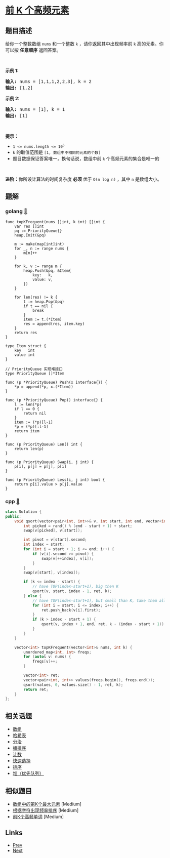 
# [前 K 个高频元素](https://leetcode-cn.com/problems/top-k-frequent-elements)

## 题目描述

<p>给你一个整数数组 <code>nums</code> 和一个整数 <code>k</code> ，请你返回其中出现频率前 <code>k</code> 高的元素。你可以按 <strong>任意顺序</strong> 返回答案。</p>

<p> </p>

<p><strong>示例 1:</strong></p>

<pre>
<strong>输入: </strong>nums = [1,1,1,2,2,3], k = 2
<strong>输出: </strong>[1,2]
</pre>

<p><strong>示例 2:</strong></p>

<pre>
<strong>输入: </strong>nums = [1], k = 1
<strong>输出: </strong>[1]</pre>

<p> </p>

<p><strong>提示：</strong></p>

<ul>
	<li><code>1 <= nums.length <= 10<sup>5</sup></code></li>
	<li><code>k</code> 的取值范围是 <code>[1, 数组中不相同的元素的个数]</code></li>
	<li>题目数据保证答案唯一，换句话说，数组中前 <code>k</code> 个高频元素的集合是唯一的</li>
</ul>

<p> </p>

<p><strong>进阶：</strong>你所设计算法的时间复杂度 <strong>必须</strong> 优于 <code>O(n log n)</code> ，其中 <code>n</code><em> </em>是数组大小。</p>


## 题解

### golang [🔗](top-k-frequent-elements.go) 
```golang
func topKFrequent(nums []int, k int) []int {
	var res []int
	pq := PriorityQueue{}
	heap.Init(&pq)

	m := make(map[int]int)
	for _, n := range nums {
		m[n]++
	}

	for k, v := range m {
		heap.Push(&pq, &Item{
			key:   k,
			value: v,
		})
	}

	for len(res) != k {
		t := heap.Pop(&pq)
		if t == nil {
			break
		}
		item := t.(*Item)
		res = append(res, item.key)
	}
	return res
}

type Item struct {
	key   int
	value int
}

// PriorityQueue 实现堆接口
type PriorityQueue []*Item

func (p *PriorityQueue) Push(x interface{}) {
	*p = append(*p, x.(*Item))
}

func (p *PriorityQueue) Pop() interface{} {
	l := len(*p)
	if l == 0 {
		return nil
	}
	item := (*p)[l-1]
	*p = (*p)[:l-1]
	return item
}

func (p PriorityQueue) Len() int {
	return len(p)
}

func (p PriorityQueue) Swap(i, j int) {
	p[i], p[j] = p[j], p[i]
}

func (p PriorityQueue) Less(i, j int) bool {
	return p[i].value > p[j].value
}

```
### cpp [🔗](top-k-frequent-elements.cpp) 
```cpp
class Solution {
public:
    void qsort(vector<pair<int, int>>& v, int start, int end, vector<int>& ret, int k) {
        int picked = rand() % (end - start + 1) + start;
        swap(v[picked], v[start]);

        int pivot = v[start].second;
        int index = start;
        for (int i = start + 1; i <= end; i++) {
            if (v[i].second >= pivot) {
                swap(v[++index], v[i]);
            }
        }
        swap(v[start], v[index]);

        if (k <= index - start) {
            // have TOP(index-start+1), big then K
            qsort(v, start, index - 1, ret, k);
        } else {
            // have TOP(index-start+1), but small than K, take them all
            for (int i = start; i <= index; i++) {
                ret.push_back(v[i].first);
            }
            if (k > index - start + 1) {
                qsort(v, index + 1, end, ret, k - (index - start + 1));
            }
        }
    }

    vector<int> topKFrequent(vector<int>& nums, int k) {
        unordered_map<int, int> freqs;
        for (auto& v: nums) {
            freqs[v]++;
        }

        vector<int> ret;
        vector<pair<int, int>> values(freqs.begin(), freqs.end());
        qsort(values, 0, values.size() - 1, ret, k);
        return ret;
    }
};

```


## 相关话题

- [数组](../../tags/array.md) 
- [哈希表](../../tags/hash-table.md) 
- [分治](../../tags/divide-and-conquer.md) 
- [桶排序](../../tags/bucket-sort.md) 
- [计数](../../tags/counting.md) 
- [快速选择](../../tags/quickselect.md) 
- [排序](../../tags/sorting.md) 
- [堆（优先队列）](../../tags/heap-priority-queue.md) 


## 相似题目

- [数组中的第K个最大元素](../kth-largest-element-in-an-array/README.md)  [Medium] 
- [根据字符出现频率排序](../sort-characters-by-frequency/README.md)  [Medium] 
- [前K个高频单词](../top-k-frequent-words/README.md)  [Medium] 


## Links

- [Prev](../moving-average-from-data-stream/README.md) 
- [Next](../intersection-of-two-arrays/README.md) 

